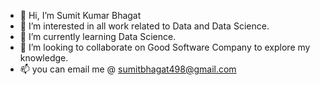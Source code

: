 - 👋 Hi, I’m Sumit Kumar Bhagat
- 👀 I’m interested in all work related to Data and Data Science.
- 🌱 I’m currently learning Data Science.
- 💞️ I’m looking to collaborate on Good Software Company to explore my knowledge.
- 📫 you can email me @ sumitbhagat498@gmail.com

<!---
sumit9708/sumit9708 is a ✨ special ✨ repository because its `README.md` (this file) appears on your GitHub profile.
You can click the Preview link to take a look at your changes.
--->
